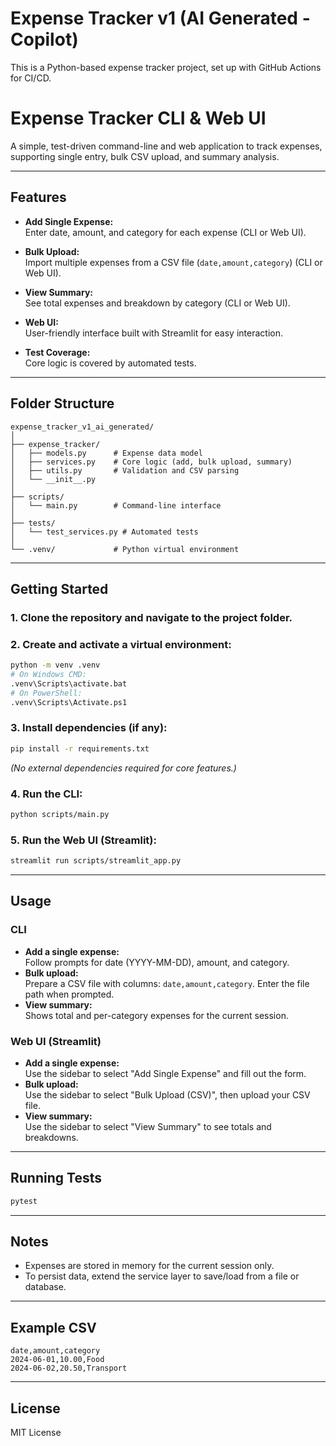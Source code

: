 # Expense Tracker v1 (AI Generated - Copilot)

This is a Python-based expense tracker project, set up with GitHub Actions for CI/CD.

# Expense Tracker CLI & Web UI

A simple, test-driven command-line and web application to track expenses, supporting single entry, bulk CSV upload, and summary analysis.

---

## Features

- **Add Single Expense:**  
  Enter date, amount, and category for each expense (CLI or Web UI).

- **Bulk Upload:**  
  Import multiple expenses from a CSV file (`date,amount,category`) (CLI or Web UI).

- **View Summary:**  
  See total expenses and breakdown by category (CLI or Web UI).

- **Web UI:**  
  User-friendly interface built with Streamlit for easy interaction.

- **Test Coverage:**  
  Core logic is covered by automated tests.

---

## Folder Structure

```
expense_tracker_v1_ai_generated/
│
├── expense_tracker/
│   ├── models.py      # Expense data model
│   ├── services.py    # Core logic (add, bulk upload, summary)
│   ├── utils.py       # Validation and CSV parsing
│   └── __init__.py
│
├── scripts/
│   └── main.py        # Command-line interface
│
├── tests/
│   └── test_services.py # Automated tests
│
└── .venv/             # Python virtual environment
```

---

## Getting Started

### 1. Clone the repository and navigate to the project folder.

### 2. Create and activate a virtual environment:

```sh
python -m venv .venv
# On Windows CMD:
.venv\Scripts\activate.bat
# On PowerShell:
.venv\Scripts\Activate.ps1
```

### 3. Install dependencies (if any):

```sh
pip install -r requirements.txt
```
*(No external dependencies required for core features.)*


### 4. Run the CLI:

```sh
python scripts/main.py
```

### 5. Run the Web UI (Streamlit):

```sh
streamlit run scripts/streamlit_app.py
```

---


## Usage

### CLI
- **Add a single expense:**  
  Follow prompts for date (YYYY-MM-DD), amount, and category.
- **Bulk upload:**  
  Prepare a CSV file with columns: `date,amount,category`. Enter the file path when prompted.
- **View summary:**  
  Shows total and per-category expenses for the current session.

### Web UI (Streamlit)
- **Add a single expense:**  
  Use the sidebar to select "Add Single Expense" and fill out the form.
- **Bulk upload:**  
  Use the sidebar to select "Bulk Upload (CSV)", then upload your CSV file.
- **View summary:**  
  Use the sidebar to select "View Summary" to see totals and breakdowns.

---

## Running Tests

```sh
pytest
```

---

## Notes

- Expenses are stored in memory for the current session only.
- To persist data, extend the service layer to save/load from a file or database.

---

## Example CSV

```csv
date,amount,category
2024-06-01,10.00,Food
2024-06-02,20.50,Transport
```

---

## License

MIT License